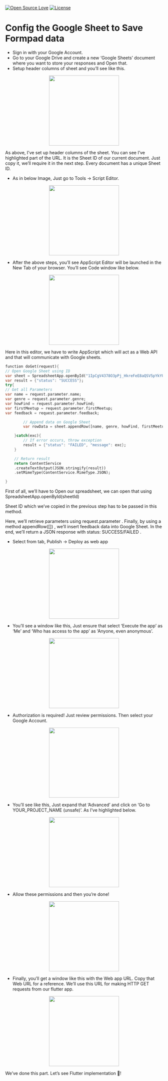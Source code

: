 [![Open Source Love](https://badges.frapsoft.com/os/v1/open-source.svg?v=102)](https://opensource.org/licenses/MIT)
[![License](https://img.shields.io/badge/license-MIT-orange.svg)](https://github.com/samuelematias/Formpad/blob/master/LICENSE)

# Config the Google Sheet to Save Formpad data

- Sign in with your Google Account.
- Go to your Google Drive and create a new ‘Google Sheets’ document where you want to store your responses and Open that.
- Setup header columns of sheet and you’ll see like this.

<p align="center">
  <img src="https://i.imgur.com/YmMiyVX.png" height="224"  /><br/>
</p>

As above, I’ve set up header columns of the sheet. You can see I’ve highlighted part of the URL. It is the Sheet ID of our current document. Just copy it, we’ll require it in the next step. Every document has a unique Sheet ID.

- As in below Image, Just go to Tools → Script Editor.

<p align="center">
  <img src="https://i.imgur.com/lJWFkTr.png" height="224"  /><br/>
</p>

- After the above steps, you’ll see AppScript Editor will be launched in the New Tab of your browser. You’ll see Code window like below.

<p align="center">
  <img src="https://i.imgur.com/Q5LXuP7.png" height="224"  /><br/>
</p>

Here in this editor, we have to write AppScript which will act as a Web API and that will communicate with Google sheets.

```dart
function doGet(request){
// Open Google Sheet using ID
var sheet = SpreadsheetApp.openById("1IpCgV4378O3pPj_HkreFeE8aQSV5pYkYUhekNsQFP0Q");
var result = {"status": "SUCCESS"};
try{
// Get all Parameters
var name = request.parameter.name;
var genre = request.parameter.genre;
var howFind = request.parameter.howFind;
var firstMeetup = request.parameter.firstMeetup;
var feedback = request.parameter.feedback;

        // Append data on Google Sheet
        var rowData = sheet.appendRow([name, genre, howFind, firstMeetup, feedback]);

    }catch(exc){
        // If error occurs, throw exception
        result = {"status": "FAILED", "message": exc};
    }

    // Return result
    return ContentService
    .createTextOutput(JSON.stringify(result))
    .setMimeType(ContentService.MimeType.JSON);

}

```

First of all, we’ll have to Open our spreadsheet, we can open that using SpreadsheetApp.openById(sheetId)

Sheet ID which we’ve copied in the previous step has to be passed in this method.

Here, we’ll retrieve parameters using request.parameter . Finally, by using a method appendRow([]) , we’ll insert feedback data into Google Sheet. In the end, we’ll return a JSON response with status: SUCCESS/FAILED .

- Select from tab, Publish → Deploy as web app

<p align="center">
  <img src="https://i.imgur.com/SsD8nCh.png" height="224"  /><br/>
</p>

- You’ll see a window like this, Just ensure that select ‘Execute the app’ as ‘Me’ and ‘Who has access to the app’ as ‘Anyone, even anonymous’.

<p align="center">
  <img src="https://i.imgur.com/sWkIrlB.png" height="224"  /><br/>
</p>

- Authorization is required! Just review permissions. Then select your Google Account.

<p align="center">
  <img src="https://i.imgur.com/1y2FzmA.png" height="224"  /><br/>
</p>

- You’ll see like this, Just expand that ‘Advanced’ and click on ‘Go to YOUR_PROJECT_NAME (unsafe)’. As I’ve highlighted below.

<p align="center">
  <img src="https://i.imgur.com/C74T9Cc.png" height="224"  /><br/>
</p>

- Allow these permissions and then you’re done!

<p align="center">
  <img src="https://i.imgur.com/91RZb8y.png" height="224"  /><br/>
</p>

- Finally, you’ll get a window like this with the Web app URL. Copy that Web URL for a reference. We’ll use this URL for making HTTP GET requests from our flutter app.

<p align="center">
  <img src="https://i.imgur.com/Ocz8CS8.png" height="224"  /><br/>
</p>

We’ve done this part. Let’s see Flutter implementation 🚀!

```

```
